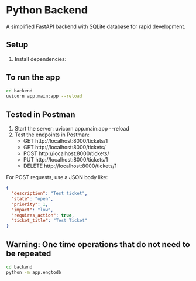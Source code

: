 # Python Backend

A simplified FastAPI backend with SQLite database for rapid development.

## Setup

1. Install dependencies:

## To run the app

```bash
cd backend
uvicorn app.main:app --reload
```

## Tested in Postman

1. Start the server: uvicorn app.main:app --reload
2. Test the endpoints in Postman:
   - GET http://localhost:8000/tickets/1
   - GET http://localhost:8000/tickets/
   - POST http://localhost:8000/tickets/
   - PUT http://localhost:8000/tickets/1
   - DELETE http://localhost:8000/tickets/1

For POST requests, use a JSON body like:

```json
{
  "description": "Test ticket",
  "state": "open",
  "priority": 1,
  "impact": "low",
  "requires_action": true,
  "ticket_title": "Test Ticket"
}
```

## Warning: One time operations that do not need to be repeated

```bash
cd backend
python -m app.engtodb
```
